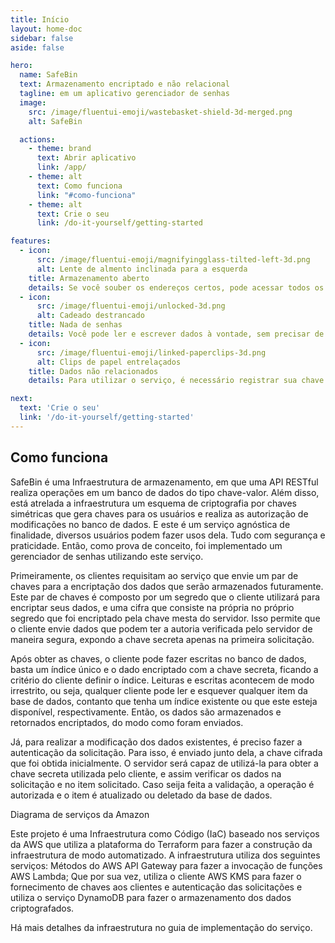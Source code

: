 ```yaml
---
title: Início
layout: home-doc
sidebar: false
aside: false

hero:
  name: SafeBin
  text: Armazenamento encriptado e não relacional
  tagline: em um aplicativo gerenciador de senhas
  image:
    src: /image/fluentui-emoji/wastebasket-shield-3d-merged.png
    alt: SafeBin

  actions:
    - theme: brand
      text: Abrir aplicativo
      link: /app/
    - theme: alt
      text: Como funciona
      link: "#como-funciona"
    - theme: alt
      text: Crie o seu
      link: /do-it-yourself/getting-started

features:
  - icon:
      src: /image/fluentui-emoji/magnifyingglass-tilted-left-3d.png
      alt: Lente de almento inclinada para a esquerda
    title: Armazenamento aberto
    details: Se você souber os endereços certos, pode acessar todos os dados da base. Porém, se não tiver as chaves necessárias, não será capaz de ler nada, como se estivesse trancado para você.
  - icon:
      src: /image/fluentui-emoji/unlocked-3d.png
      alt: Cadeado destrancado
    title: Nada de senhas
    details: Você pode ler e escrever dados à vontade, sem precisar de senha. Mas se quiser modificar ou apagar alguma coisa, vai precisar da chave que criou aquela informação.
  - icon:
      src: /image/fluentui-emoji/linked-paperclips-3d.png
      alt: Clips de papel entrelaçados
    title: Dados não relacionados
    details: Para utilizar o serviço, é necessário registrar sua chave pública. Mas, relaxa, ninguém consegue associar os dados diretamente a você, a não ser que conheçam a lógica específica de como tudo foi organizado.

next:
  text: 'Crie o seu'
  link: '/do-it-yourself/getting-started'
---
```


## Como funciona

SafeBin é uma Infraestrutura de armazenamento, em que uma API RESTful realiza
operações em um banco de dados do tipo chave-valor. Além disso, está atrelada a
infraestrutura um esquema de criptografia por chaves simétricas que gera chaves
para os usuários e realiza as autorização de modificações no banco de dados. E
este é um serviço agnóstica de finalidade, diversos usuários podem fazer usos
dela. Tudo com segurança e praticidade. Então, como prova de conceito, foi
implementado um gerenciador de senhas utilizando este serviço.

Primeiramente, os clientes requisitam ao serviço que envie um par de chaves para
a encriptação dos dados que serão armazenados futuramente. Este par de chaves é
composto por um segredo que o cliente utilizará para encriptar seus dados, e uma
cifra que consiste na própria no próprio segredo que foi encriptado pela chave
mesta do servidor. Isso permite que o cliente envie dados que podem ter a
autoria verificada pelo servidor de maneira segura, expondo a chave secreta
apenas na primeira solicitação.

Após obter as chaves, o cliente pode fazer escritas no banco de dados, basta um
índice único e o dado encriptado com a chave secreta, ficando a critério do
cliente definir o índice. Leituras e escritas acontecem de modo irrestrito, ou
seja, qualquer cliente pode ler e esquever qualquer item da base de dados,
contanto que tenha um índice existente ou que este esteja disponível,
respectivamente. Então, os dados são armazenados e retornados encriptados, do
modo como foram enviados.

Já, para realizar a modificação dos dados existentes, é preciso fazer a
autenticação da solicitação. Para isso, é enviado junto dela, a chave cifrada
que foi obtida inicialmente. O servidor será capaz de utilizá-la para obter a
chave secreta utilizada pelo cliente, e assim verificar os dados na solicitação
e no item solicitado. Caso seija feita a validação, a operação é autorizada e o
item é atualizado ou deletado da base de dados.

<ImgZoom src="/image/aws-diagram.png" alt="Diagrama de serviços da Amazon">
    Diagrama de serviços da Amazon
</ImgZoom>

Este projeto é uma Infraestrutura como Código (IaC) baseado nos serviços da AWS
que utiliza a plataforma do Terraform para fazer a construção da infraestrutura
de modo automatizado. A infraestrutura utiliza dos seguintes serviços: Métodos
do AWS API Gateway para fazer a invocação de funções AWS Lambda; Que por sua
vez, utiliza o cliente AWS KMS para fazer o fornecimento de chaves aos clientes
e autenticação das solicitações e utiliza o serviço DynamoDB para fazer o
armazenamento dos dados criptografados.

Há mais detalhes da infraestrutura no guia de implementação do serviço.
